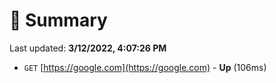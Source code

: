 # 📖 Summary
Last updated: **3/12/2022, 4:07:26 PM**

- `GET` [https://google.com](https://google.com) - **Up** (106ms)
